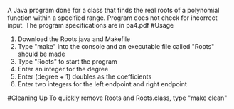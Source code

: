 A Java program done for a class that finds the real roots of a polynomial function within a specified range.
Program does not check for incorrect input.
The program specifications are in pa4.pdf
#Usage
1. Download the Roots.java and Makefile
2. Type "make" into the console and an executable file called "Roots" should be made
3. Type "Roots" to start the program
4. Enter an integer for the degree
5. Enter (degree + 1) doubles as the coefficients
6. Enter two integers for the left endpoint and right endpoint

#Cleaning Up
To quickly remove Roots and Roots.class, type "make clean"
